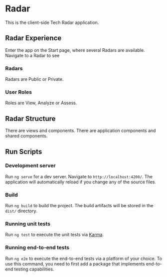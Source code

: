 # Radar

This is the client-side Tech Radar application. 

## Radar Experience 

Enter the app on the Start page, where several Radars are available.
Navigate to a Radar to see

### Radars

Radars are Public or Private. 

### User Roles

Roles are View, Analyze or Assess. 

## Radar Structure

There are views and components. 
There are application components and shared components. 

## Run Scripts

### Development server

Run `ng serve` for a dev server. Navigate to `http://localhost:4200/`. The application will automatically reload if you change any of the source files.

### Build

Run `ng build` to build the project. The build artifacts will be stored in the `dist/` directory.

### Running unit tests

Run `ng test` to execute the unit tests via [Karma](https://karma-runner.github.io).

### Running end-to-end tests

Run `ng e2e` to execute the end-to-end tests via a platform of your choice. To use this command, you need to first add a package that implements end-to-end testing capabilities.
